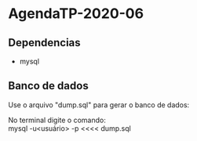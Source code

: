 # AgendaTP-2020-06
## Dependencias

*   mysql

## Banco de dados
Use o arquivo "dump.sql" para gerar o banco de dados:

No terminal digite o comando:  
mysql -u<usuário> -p<senha> <<<< dump.sql
